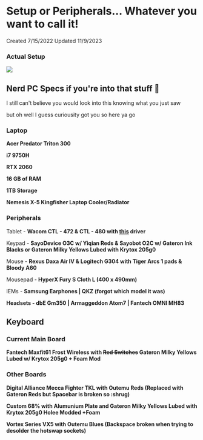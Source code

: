 # Setup or Peripherals... Whatever you want to call it!

Created 7/15/2022
Updated 11/9/2023

### Actual Setup
![](https://pbs.twimg.com/media/FQXTCwyacAAVNFd?format=jpg&name=small)


## Nerd PC Specs if you're into that stuff 👀
I still can't believe you would look into this knowing what you just saw

but oh well I guess curiousity got you so here ya go

### Laptop
<b>Acer Predator Triton 300</b>

<b>i7 9750H</b>

<b>RTX 2060</b>

<b>16 GB of RAM</b>

<b>1TB Storage</b>

<b>Nemesis X-5 Kingfisher Laptop Cooler/Radiator</b>

### Peripherals
Tablet - <b>Wacom CTL - 472 & CTL - 480 with <a href="settings.md">this</a> driver</b>

Keypad - <b>SayoDevice O3C w/ Yiqian Reds & Sayobot O2C w/ Gateron Ink Blacks or Gateron Milky Yellows Lubed with Krytox 205g0</b>

Mouse - <b>Rexus Daxa Air IV & Logitech G304 with Tiger Arcs 1 pads & Bloody A60</b>

Mousepad - <b>HyperX Fury S Cloth L (400 x 490mm)</b>

IEMs - <b>Samsung Earphones | QKZ (forgot which model it was)

Headsets - <b>dbE Gm350 | Armaggeddon Atom7 | Fantech OMNI MH83</b>

## Keyboard

### Current Main Board
<b>Fantech Maxfit61 Frost Wireless with ~~Red Switches~~ Gateron Milky Yellows Lubed w/ Krytox 205g0 + Foam Mod</b>

### Other Boards
<b>Digital Alliance Mecca Fighter TKL with Outemu Reds (Replaced with Gateron Reds but Spacebar is broken so :shrug)</b>

<b>Custom 68% with Alumunium Plate and Gateron Milky Yellows Lubed with Krytox 205g0 Holee Modded +Foam</b>

<b>Vortex Series VX5 with Outemu Blues (Backspace broken when trying to desolder the hotswap sockets)</b>




